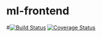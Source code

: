 # ml-frontend
#[![Build Status](https://travis-ci.com/SD-Group-11/ml-frontend.svg?branch=main)](https://travis-ci.com/SD-Group-11/ml-frontend)
[![Coverage Status](https://coveralls.io/repos/github/SD-Group-11/ml-frontend/badge.svg?branch=main)](https://coveralls.io/github/SD-Group-11/ml-frontend?branch=main)
